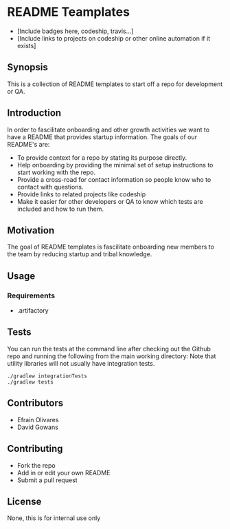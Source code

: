# README Teamplates
* [Include badges here, codeship, travis...]
* [Include links to projects on codeship or other online automation if it exists]

## Synopsis
This is a collection of README templates to start off a repo for development or QA.

## Introduction
In order to fascilitate onboarding and other growth activities we want to have a README that provides startup information.
The goals of our README's are:
* To provide context for a repo by stating its purpose directly.
* Help onboarding by providing the minimal set of setup instructions to start working with the repo.
* Provide a cross-road for contact information so people know who to contact with questions.
* Provide links to related projects like codeship
* Make it easier for other developers or QA to know which tests are included and how to run them.

## Motivation
The goal of README templates is fascilitate onboarding new members to the team by reducing startup and tribal knowledge.

## Usage 
### Requirements
* .artifactory

## Tests
You can run the tests at the command line after checking out the Github repo and running the following from the main working directory:
Note that utility libraries will not usually have integration tests.
```
./gradlew integrationTests
./gradlew tests
```

## Contributors
* Efrain Olivares
* David Gowans 

## Contributing
* Fork the repo
* Add in or edit your own README
* Submit a pull request

## License
None, this is for internal use only
